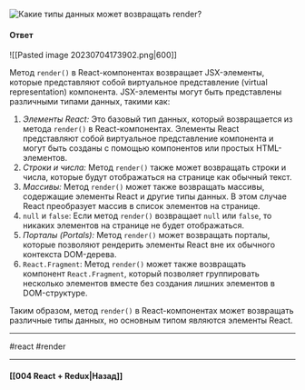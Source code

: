 ![Какие типы данных может возвращать `render`?](https://youtu.be/DgevxmyzymQ?t=90)

#### Ответ

![[Pasted image 20230704173902.png|600]]

Метод `render()` в React-компонентах возвращает JSX-элементы, которые представляют собой виртуальное представление (virtual representation) компонента. JSX-элементы могут быть представлены различными типами данных, такими как:

1. *Элементы React:* Это базовый тип данных, который возвращается из метода `render()` в React-компонентах. Элементы React представляют собой виртуальное представление компонента и могут быть созданы с помощью компонентов или простых HTML-элементов.
2. *Строки и числа:* Метод `render()` также может возвращать строки и числа, которые будут отображаться на странице как обычный текст.
3. *Массивы:* Метод `render()` может также возвращать массивы, содержащие элементы React и другие типы данных. В этом случае React преобразует массив в список элементов на странице.
4. `null` и `false`: Если метод `render()` возвращает `null` или `false`, то никаких элементов на странице не будет отображаться.
5. *Порталы (Portals):* Метод `render()` может возвращать порталы, которые позволяют рендерить элементы React вне их обычного контекста DOM-дерева.
6. `React.Fragment`: Метод `render()` может также возвращать компонент `React.Fragment`, который позволяет группировать несколько элементов вместе без создания лишних элементов в DOM-структуре.

Таким образом, метод `render()` в React-компонентах может возвращать различные типы данных, но основным типом являются элементы React.

____
#react #render 

____

#### [[004 React + Redux|Назад]]